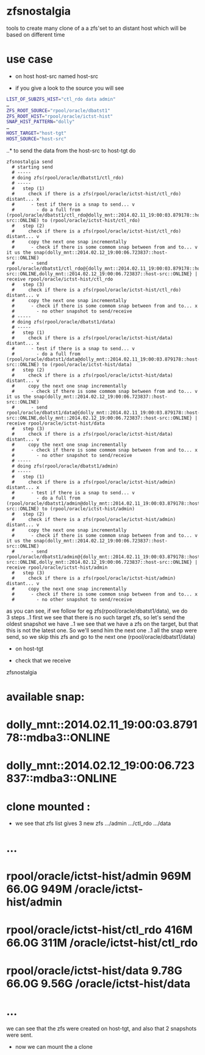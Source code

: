 zfsnostalgia
============

tools to create many clone of a a  zfs'set to an distant host which will be based on different time

# use case

* on host host-src named host-src

* if you give a look to the source you will see

```bash
LIST_OF_SUBZFS_HIST="ctl_rdo data admin"
…
ZFS_ROOT_SOURCE="rpool/oracle/dbatst1"
ZFS_ROOT_HIST="rpool/oracle/ictst-hist"
SNAP_HIST_PATTERN="dolly"
…
HOST_TARGET="host-tgt"
HOST_SOURCE="host-src"

```

..* to send the data from the host-src to host-tgt do

```
zfsnostalgia send
  # starting send
  # -----
  # doing zfs(rpool/oracle/dbatst1/ctl_rdo) 
  # -----
  #   step (1)
  #     check if there is a zfs(rpool/oracle/ictst-hist/ctl_rdo) distant... x
  #      - test if there is a snap to send... v
  #        - do a full from (rpool/oracle/dbatst1/ctl_rdo@dolly_mnt::2014.02.11_19:00:03.879178::host-src::ONLINE) to (rpool/oracle/ictst-hist/ctl_rdo)
  #   step (2)
  #     check if there is a zfs(rpool/oracle/ictst-hist/ctl_rdo) distant... v
  #     copy the next one snap incrementally
  #      - check if there is some commom snap between from and to... v it us the snap(dolly_mnt::2014.02.12_19:00:06.723837::host-src::ONLINE)
  #      - send rpool/oracle/dbatst1/ctl_rdo@{dolly_mnt::2014.02.11_19:00:03.879178::host-src::ONLINE,dolly_mnt::2014.02.12_19:00:06.723837::host-src::ONLINE} | receive rpool/oracle/ictst-hist/ctl_rdo
  #   step (3)
  #     check if there is a zfs(rpool/oracle/ictst-hist/ctl_rdo) distant... v
  #     copy the next one snap incrementally
  #      - check if there is some commom snap between from and to... x
  #        - no other snapshot to send/receive
  # -----
  # doing zfs(rpool/oracle/dbatst1/data) 
  # -----
  #   step (1)
  #     check if there is a zfs(rpool/oracle/ictst-hist/data) distant... x
  #      - test if there is a snap to send... v
  #        - do a full from (rpool/oracle/dbatst1/data@dolly_mnt::2014.02.11_19:00:03.879178::host-src::ONLINE) to (rpool/oracle/ictst-hist/data)
  #   step (2)
  #     check if there is a zfs(rpool/oracle/ictst-hist/data) distant... v
  #     copy the next one snap incrementally
  #      - check if there is some commom snap between from and to... v it us the snap(dolly_mnt::2014.02.12_19:00:06.723837::host-src::ONLINE)
  #      - send rpool/oracle/dbatst1/data@{dolly_mnt::2014.02.11_19:00:03.879178::host-src::ONLINE,dolly_mnt::2014.02.12_19:00:06.723837::host-src::ONLINE} | receive rpool/oracle/ictst-hist/data
  #   step (3)
  #     check if there is a zfs(rpool/oracle/ictst-hist/data) distant... v
  #     copy the next one snap incrementally
  #      - check if there is some commom snap between from and to... x
  #        - no other snapshot to send/receive
  # -----
  # doing zfs(rpool/oracle/dbatst1/admin) 
  # -----
  #   step (1)
  #     check if there is a zfs(rpool/oracle/ictst-hist/admin) distant... x
  #      - test if there is a snap to send... v
  #        - do a full from (rpool/oracle/dbatst1/admin@dolly_mnt::2014.02.11_19:00:03.879178::host-src::ONLINE) to (rpool/oracle/ictst-hist/admin)
  #   step (2)
  #     check if there is a zfs(rpool/oracle/ictst-hist/admin) distant... v
  #     copy the next one snap incrementally
  #      - check if there is some commom snap between from and to... v it us the snap(dolly_mnt::2014.02.12_19:00:06.723837::host-src::ONLINE)
  #      - send rpool/oracle/dbatst1/admin@{dolly_mnt::2014.02.11_19:00:03.879178::host-src::ONLINE,dolly_mnt::2014.02.12_19:00:06.723837::host-src::ONLINE} | receive rpool/oracle/ictst-hist/admin
  #   step (3)
  #     check if there is a zfs(rpool/oracle/ictst-hist/admin) distant... v
  #     copy the next one snap incrementally
  #      - check if there is some commom snap between from and to... x
  #        - no other snapshot to send/receive
```

as you can see, if we follow for eg zfs(rpool/oracle/dbatst1/data), we do 3 steps
..1 first we see that there is no such target zfs, so let's send the oldest snapshot we have
..1 we see that we have a zfs on the target, but that this is not the latest one. So we'll send him the next one
..1 all the snap were send, so we skip this zfs and go to the next one (rpool/oracle/dbatst1/data)

* on host-tgt

 * check that we receive

zfsnostalgia 
  # available snap:
  #   dolly_mnt::2014.02.11_19:00:03.879178::mdba3::ONLINE
  #   dolly_mnt::2014.02.12_19:00:06.723837::mdba3::ONLINE
  # clone mounted :

 * we see that 
zfs list gives 3 new zfs …/admin  …/ctl_rdo …/data
  # …
  # rpool/oracle/ictst-hist/admin      969M  66.0G   949M  /oracle/ictst-hist/admin
  # rpool/oracle/ictst-hist/ctl_rdo    416M  66.0G   311M  /oracle/ictst-hist/ctl_rdo
  # rpool/oracle/ictst-hist/data      9.78G  66.0G  9.56G  /oracle/ictst-hist/data
  # …

we can see that the zfs were created on host-tgt, and also that 2 snapshots were sent.

* now we can mount the a clone 
